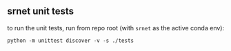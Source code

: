 ## srnet unit tests

to run the unit tests, run from repo root (with `srnet` as the active conda
env):

```shell
python -m unittest discover -v -s ./tests
```
